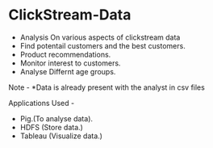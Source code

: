 # ClickStream-Data
* Analysis On various aspects of clickstream data
* Find potentail customers and the best customers.
* Product recommendations.
* Monitor interest to customers.
* Analyse Differnt age groups.

Note -
*Data is already present with the analyst in csv files

Applications Used -
* Pig.(To analyse data).
* HDFS (Store data.)
* Tableau (Visualize data.)
